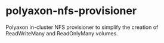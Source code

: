 # polyaxon-nfs-provisioner
Polyaxon in-cluster NFS provisioner to simplify the creation of ReadWriteMany and ReadOnlyMany volumes.
